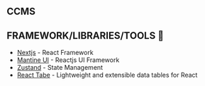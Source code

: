 ## CCMS

## FRAMEWORK/LIBRARIES/TOOLS 🎉

- [Nextjs](https://nextjs.org/) - React Framework
- [Mantine UI](https://mantine.dev/) - Reactjs UI Framework
- [Zustand](https://github.com/pmndrs/zustand) - State Management
- [React Tabe](https://react-table.tanstack.com/) - Lightweight and extensible data tables for React
